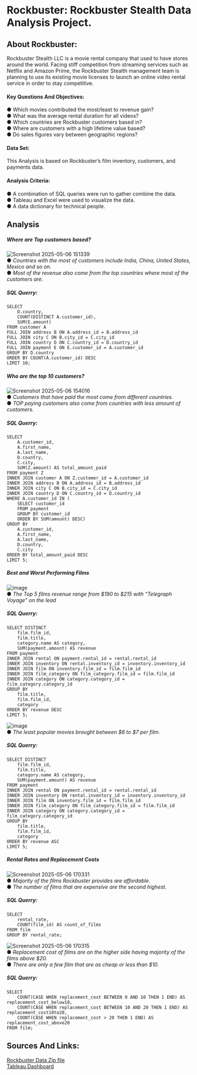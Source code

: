 # Rockbuster: Rockbuster Stealth Data Analysis Project.

## About Rockbuster:
Rockbuster Stealth LLC is a movie rental company that used to have stores around the world. Facing stiff competition from streaming services such as Netflix and Amazon Prime, the Rockbuster Stealth management team is planning to use its existing movie licenses to launch an online video rental service in order to stay competitive.

#### Key Questions And Objectives:
● Which movies contributed the most/least to revenue gain?  
● What was the average rental duration for all videos?  
● Which countries are Rockbuster customers based in?  
● Where are customers with a high lifetime value based?  
● Do sales figures vary between geographic regions?

#### Data Set:
This Analysis is based on Rockbuster’s film inventory, customers, and payments data.  

#### Analysis Criteria:
● A combination of SQL queries were run to gather combine the data.  
● Tableau and Excel were used to visualize the data.  
● A data dictionary for technical people.  

## Analysis
##### Where are Top customers based?
![Screenshot 2025-05-06 151339](https://github.com/user-attachments/assets/db789552-1657-47f3-805a-65c7bbbc8147)  
● _Countries with the most of customers include India, China, United States, Mexico and so on._  
● _Most of the revenue also come from the top countries where most of the customers are._

##### SQL Querry: 
<pre><code>SELECT
    D.country,
    COUNT(DISTINCT A.customer_id),
    SUM(E.amount)
FROM customer A
FULL JOIN address B ON A.address_id = B.address_id
FULL JOIN city C ON B.city_id = C.city_id
FULL JOIN country D ON C.country_id = D.country_id
FULL JOIN payment E ON E.customer_id = A.customer_id
GROUP BY D.country
ORDER BY COUNT(A.customer_id) DESC
LIMIT 10;</code></pre>

##### Who are the top 10 customers?
![Screenshot 2025-05-06 154016](https://github.com/user-attachments/assets/6271d864-3fd9-4910-8711-166af716aa70)  
● _Customers that have paid the most come from different countries._  
● _TOP paying customers also come from countries with less amount of customers._  
##### SQL Querry: 
<pre><code>SELECT
    A.customer_id,
    A.first_name,
    A.last_name,
    D.country,
    C.city,
    SUM(Z.amount) AS total_amount_paid
FROM payment Z
INNER JOIN customer A ON Z.customer_id = A.customer_id
INNER JOIN address B ON A.address_id = B.address_id
INNER JOIN city C ON B.city_id = C.city_id
INNER JOIN country D ON C.country_id = D.country_id
WHERE A.customer_id IN (
    SELECT customer_id
    FROM payment
    GROUP BY customer_id
    ORDER BY SUM(amount) DESC)
GROUP BY
    A.customer_id,
    A.first_name,
    A.last_name,
    D.country,
    C.city
ORDER BY total_amount_paid DESC
LIMIT 5;</code></pre>

##### Best and Worst Performing Films
![image](https://github.com/user-attachments/assets/4049c97b-b1d6-4230-8135-1ecffcf17043)  
● _The Top 5 films revenue range from $190 to $215 with “Telegraph Voyage” on the lead_  
##### SQL Querry: 
<pre><code>SELECT DISTINCT
    film.film_id,
    film.title,
    category.name AS category,
    SUM(payment.amount) AS revenue
FROM payment
INNER JOIN rental ON payment.rental_id = rental.rental_id
INNER JOIN inventory ON rental.inventory_id = inventory.inventory_id
INNER JOIN film ON inventory.film_id = film.film_id
INNER JOIN film_category ON film_category.film_id = film.film_id
INNER JOIN category ON category.category_id = film_category.category_id
GROUP BY
    film.title,
    film.film_id,
    category
ORDER BY revenue DESC
LIMIT 5;</code></pre>  
![image](https://github.com/user-attachments/assets/b9cd408e-cf31-4509-b82e-a2028e18005f)  
● _The least popular movies brought between $6 to $7 per film._  
##### SQL Querry: 
<pre><code>SELECT DISTINCT
    film.film_id,
    film.title,
    category.name AS category,
    SUM(payment.amount) AS revenue
FROM payment
INNER JOIN rental ON payment.rental_id = rental.rental_id
INNER JOIN inventory ON rental.inventory_id = inventory.inventory_id
INNER JOIN film ON inventory.film_id = film.film_id
INNER JOIN film_category ON film_category.film_id = film.film_id
INNER JOIN category ON category.category_id = film_category.category_id
GROUP BY
    film.title,
    film.film_id,
    category
ORDER BY revenue ASC
LIMIT 5;</code></pre>

##### Rental Rates and Replacement Costs
![Screenshot 2025-05-06 170331](https://github.com/user-attachments/assets/a7283e07-4018-41f8-b057-678df826eeda)  
● _Majority of the films Rockbuster provides are affordable._  
● _The number of films that are expensive are the second highest._  
##### SQL Querry: 
<pre><code>SELECT
    rental_rate,
    COUNT(film_id) AS count_of_films
FROM film
GROUP BY rental_rate;</code></pre>

![Screenshot 2025-05-06 170315](https://github.com/user-attachments/assets/6cc833a7-0c93-411e-8414-f096a5749e0c)  
● _Replacement cost of films are on the higher side having majority of the films above $20._  
● _There are only a few film that are as cheap or less than $10._  
##### SQL Querry: 
<pre><code>SELECT
    COUNT(CASE WHEN replacement_cost BETWEEN 0 AND 10 THEN 1 END) AS replacement_cost_below10,
    COUNT(CASE WHEN replacement_cost BETWEEN 10 AND 20 THEN 1 END) AS replacement_cost10to20,
    COUNT(CASE WHEN replacement_cost > 20 THEN 1 END) AS replacement_cost_above20
FROM film;</code></pre>

## Sources And Links:
[Rockbuster Data Zip file](http://www.postgresqltutorial.com/wp-content/uploads/2019/05/dvdrental.zip)  
[Tableau Dashboard](https://public.tableau.com/app/profile/faisal.malekzada/viz/RockbusterFilms/RockbusterCustomerDemographics)
